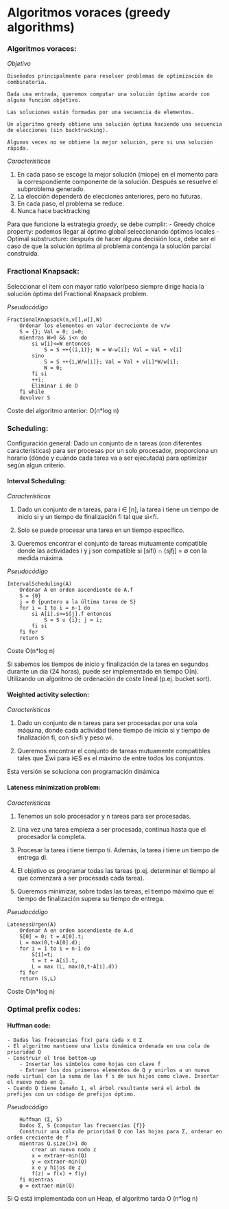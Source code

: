# Algoritmos voraces (greedy algorithms)

### **Algoritmos voraces:**

*Objetivo*
    
    Diseñados principalmente para resolver problemas de optimización de combinatoria. 
    
    Dada una entrada, queremos computar una solución óptima acorde con alguna función objetivo. 
    
    Las soluciones están formadas por una secuencia de elementos. 
    
    Un algoritmo greedy obtiene una solución óptima haciendo una secuencia de elecciones (sin backtracking).
    
    Algunas veces no se obtiene la mejor solución, pero si una solución rápida. 
    

*Características*

1. En cada paso se escoge la mejor solución (miope) en el momento para la correspondiente componente de la solución. Después se resuelve el subproblema generado. 
2. La elección dependerá de elecciones anteriores, pero no futuras. 
3. En cada paso, el problema se reduce. 
4. Nunca hace backtracking

Para que funcione la estrategia *greedy*, se debe cumplir:
    - Greedy choice property: podemos llegar al óptimo global seleccionando óptimos locales
    - Optimal substructure: después de hacer alguna decisión loca, debe ser el caso de que la solución óptima al problema contenga la solución parcial construida. 
    
### **Fractional Knapsack:** 


Seleccionar el ítem con mayor ratio valor/peso siempre dirige hacia la solución óptima del Fractional Knapsack problem. 

*Pseudocódigo*

    FractionalKnapsack(n,v[],w[],W)
        Ordenar los elementos en valor decreciente de v/w
        S = {}; Val = 0; i=0;
        mientras W>0 && i<n do
            si w[i]<=W entonces
                S = S ++{(i,1)}; W = W-w[i]; Val = Val + v[i]
            sino
                S = S ++{i,W/w[i]}; Val = Val + v[i]*W/w[i]; 
                W = 0;
            fi si
            ++i;
            Eliminar i de O
        fi while
        devolver S
    
Coste del algoritmo anterior: O(n*log n)

### **Scheduling:** 

Configuración general: Dado un conjunto de n tareas (con diferentes características) para ser procesas por un solo procesador, proporciona un horario (dónde y cuándo cada tarea va a ser ejecutada) para optimizar según algun criterio.

#### **Interval Scheduling:** ####

*Características*

1. Dado un conjunto de n tareas, para i ∈ [n], la tarea i tiene un tiempo de inicio si y un tiempo de finalización fi tal que si<fi.
    
2. Solo se puede procesar una tarea en un tiempo específico. 
    
3. Queremos encontrar el conjunto de tareas mutuamente compatible donde las actividades i y j son compatible si [sifi) ∩ (sjfj] = ∅ con la medida máxima.

*Pseudocódigo*
        
    IntervalScheduling(A)
        Ordenar A en orden ascendiente de A.f
        S = {0}
        j = 0 {puntero a la última tarea de S}
        for i = 1 to i = n-1 do
            si A[i].s>=S[j].f entonces
                S = S ∪ {i}; j = i;
            fi si
        fi for
        return S
    
Coste O(n*log n)


Si sabemos los tiempos de inicio y finalización de la tarea en segundos durante un día (24 horas), puede ser implementado en tiempo O(n). Utilizando un algoritmo de ordenación de coste lineal (p.ej. bucket sort).

#### **Weighted activity selection:** ####

*Características*

1. Dado un conjunto de n tareas para ser procesadas por una sola máquina, donde cada actividad tiene tiempo de inicio si y tiempo de finalización fi, con si<fi y peso wi.
    
2. Queremos encontrar el conjunto de tareas mutuamente compatibles tales que Σwi para i∈S es el máximo de entre todos los conjuntos.

Esta versión se soluciona con programación dinámica


#### **Lateness minimization problem:** ####

*Características*

1. Tenemos un solo procesador y n tareas para ser procesadas.
    
2. Una vez una tarea empieza a ser procesada, continua hasta que el procesador la completa.

3. Procesar la tarea i tiene tiempo ti. Además, la tarea i tiene un tiempo de entrega di. 

4. El objetivo es programar todas las tareas (p.ej. determinar el tiempo al que comenzará a ser procesada cada tarea). 

5. Queremos minimizar, sobre todas las tareas, el tiempo máximo que el tiempo de finalización supera su tiempo de entrega.

*Pseudocódigo*

    LatenessUrgen(A)
        Ordenar A en orden ascendiente de A.d
        S[0] = 0; t = A[0].t;
        L = max(0,t-A[0].d);
        for i = 1 to i = n-1 do
            S[i]=t;
            t = t + A[i].t,
            L = max (L, max(0,t-A[i].d))
        fi for
        return (S,L)
    
Coste O(n*log n)

### **Optimal prefix codes:**

#### **Huffman code:**

    - Dadas las frecuencias f(x) para cada x ∈ Σ
    - El algoritmo mantiene una lista dinámica ordenada en una cola de prioridad Q
    - Construir el tree bottom-up
        - Insertar los símbolos como hojas con clave f
        - Extraer los dos primeros elementos de Q y unirlos a un nuevo nodo virtual con la suma de las f´s de sus hijos como clave. Insertar el nuevo nodo en Q. 
    - Cuando Q tiene tamaño 1, el árbol resultante será el árbol de prefijos con un código de prefijos óptimo. 
    
*Pseudocódigo*
    
        Huffman (Σ, S)
        Dados Σ, S {computar las frecuencias {f}}
        Construir una cola de prioridad Q con las hojas para Σ, ordenar en orden creciente de f
        mientras Q.size()>1 do 
            crear un nuevo nodo z
            x = extraer-min(Q)
            y = extraer-min(Q)
            x e y hijos de z
            f(z) = f(x) + f(y)
        fi mientras
        φ = extraer-min(Q)
        
Si Q está implementada con un Heap, el algoritmo tarda O (n*log n)
    



    
